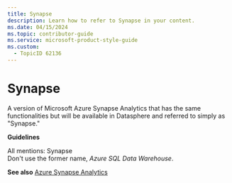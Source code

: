 ```yaml
---
title: Synapse
description: Learn how to refer to Synapse in your content.
ms.date: 04/15/2024
ms.topic: contributor-guide
ms.service: microsoft-product-style-guide
ms.custom:
  - TopicID 62136
---
```



# Synapse

A version of Microsoft Azure Synapse Analytics that has the same functionalities but will be available in Datasphere and referred to simply as "Synapse."

**Guidelines**  

All mentions: Synapse  
Don't use the former name, *Azure SQL Data Warehouse*.

**See also** [Azure Synapse Analytics](~\a_z_names_terms\a\azure-synapse-analytics.md)

